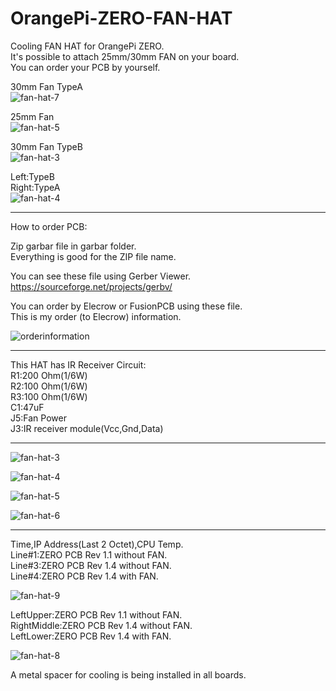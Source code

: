 # OrangePi-ZERO-FAN-HAT
Cooling FAN HAT for OrangePi ZERO.   
It's possible to attach 25mm/30mm FAN on your board.   
You can order your PCB by yourself.   

30mm Fan TypeA   
![fan-hat-7](https://user-images.githubusercontent.com/6020549/30236881-e1022aa0-955f-11e7-981e-05ddf31f22e0.JPG)

25mm Fan   
![fan-hat-5](https://user-images.githubusercontent.com/6020549/30744920-21e12a60-9fdf-11e7-9b45-9c3c2c49a951.JPG)

30mm Fan TypeB   
![fan-hat-3](https://user-images.githubusercontent.com/6020549/31325196-580348d0-acf5-11e7-92d4-9993d64543e4.JPG)

Left:TypeB   
Right:TypeA   
![fan-hat-4](https://user-images.githubusercontent.com/6020549/31325117-794bcd24-acf4-11e7-9f82-81e12659859c.JPG)

----

How to order PCB:   

Zip garbar file in garbar folder.   
Everything is good for the ZIP file name.   

You can see these file using Gerber Viewer.   
https://sourceforge.net/projects/gerbv/   

You can order by Elecrow or FusionPCB using these file.   
This is my order (to Elecrow) information.   

![orderinformation](https://user-images.githubusercontent.com/6020549/30236849-dec78f06-955e-11e7-9ac2-2fa6ef892bd1.JPG)

----

This HAT has IR Receiver Circuit:   
R1:200 Ohm(1/6W)   
R2:100 Ohm(1/6W)   
R3:100 Ohm(1/6W)   
C1:47uF   
J5:Fan Power   
J3:IR receiver module(Vcc,Gnd,Data)   

----

![fan-hat-3](https://user-images.githubusercontent.com/6020549/30236874-c6033dfc-955f-11e7-9182-d3702575fda0.JPG)

![fan-hat-4](https://user-images.githubusercontent.com/6020549/30236875-cada0f7c-955f-11e7-9b37-686b668f652e.JPG)

![fan-hat-5](https://user-images.githubusercontent.com/6020549/30236877-cdc38128-955f-11e7-9f76-9d0f30d49631.JPG)

![fan-hat-6](https://user-images.githubusercontent.com/6020549/30236879-d510ee66-955f-11e7-84b1-5888b6e463aa.JPG)

----

Time,IP Address(Last 2 Octet),CPU Temp.   
Line#1:ZERO PCB Rev 1.1 without FAN.   
Line#3:ZERO PCB Rev 1.4 without FAN.   
Line#4:ZERO PCB Rev 1.4 with FAN.   

![fan-hat-9](https://user-images.githubusercontent.com/6020549/30236883-e5f5fdc0-955f-11e7-8895-50cc09fd9373.JPG)

LeftUpper:ZERO PCB Rev 1.1 without FAN.   
RightMiddle:ZERO PCB Rev 1.4 without FAN.   
LeftLower:ZERO PCB Rev 1.4 with FAN.   

![fan-hat-8](https://user-images.githubusercontent.com/6020549/30236884-e9c0f644-955f-11e7-8b4c-6276a1f41309.JPG)

A metal spacer for cooling is being installed in all boards.   
